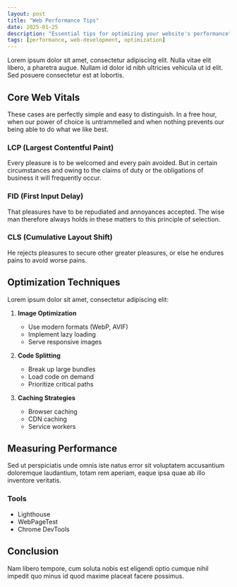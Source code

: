 ```yaml
---
layout: post
title: "Web Performance Tips"
date: 2025-01-25
description: "Essential tips for optimizing your website's performance"
tags: [performance, web-development, optimization]
---
```


Lorem ipsum dolor sit amet, consectetur adipiscing elit. Nulla vitae elit libero, a pharetra augue. Nullam id dolor id nibh ultricies vehicula ut id elit. Sed posuere consectetur est at lobortis.

## Core Web Vitals

These cases are perfectly simple and easy to distinguish. In a free hour, when our power of choice is untrammelled and when nothing prevents our being able to do what we like best.

### LCP (Largest Contentful Paint)

Every pleasure is to be welcomed and every pain avoided. But in certain circumstances and owing to the claims of duty or the obligations of business it will frequently occur.

### FID (First Input Delay)

That pleasures have to be repudiated and annoyances accepted. The wise man therefore always holds in these matters to this principle of selection.

### CLS (Cumulative Layout Shift)

He rejects pleasures to secure other greater pleasures, or else he endures pains to avoid worse pains.

## Optimization Techniques

Lorem ipsum dolor sit amet, consectetur adipiscing elit:

1. **Image Optimization**
   - Use modern formats (WebP, AVIF)
   - Implement lazy loading
   - Serve responsive images

2. **Code Splitting**
   - Break up large bundles
   - Load code on demand
   - Prioritize critical paths

3. **Caching Strategies**
   - Browser caching
   - CDN caching
   - Service workers

## Measuring Performance

Sed ut perspiciatis unde omnis iste natus error sit voluptatem accusantium doloremque laudantium, totam rem aperiam, eaque ipsa quae ab illo inventore veritatis.

### Tools

- Lighthouse
- WebPageTest
- Chrome DevTools

## Conclusion

Nam libero tempore, cum soluta nobis est eligendi optio cumque nihil impedit quo minus id quod maxime placeat facere possimus.